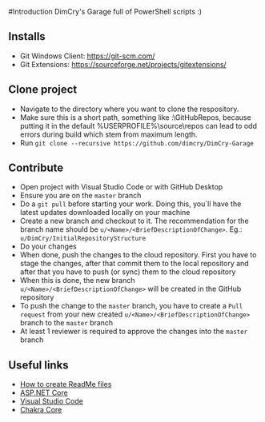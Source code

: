 #Introduction 
DimCry's Garage full of PowerShell scripts :)

## Installs
 - Git Windows Client: https://git-scm.com/ 
 - Git Extensions: https://sourceforge.net/projects/gitextensions/

## Clone project
 - Navigate to the directory where you want to clone the respository.
 - Make sure this is a short path, something like <DriveLetter>:\GitHubRepos, because putting it in the default %USERPROFILE%\source\repos can lead to odd errors during build which stem from maximum length.
 - Run `git clone --recursive https://github.com/dimcry/DimCry-Garage` 

## Contribute
 - Open project with Visual Studio Code or with GitHub Desktop
 - Ensure you are on the `master` branch
 - Do a `git pull` before starting your work. Doing this, you`ll have the latest updates downloaded locally on your machine
 - Create a new branch and checkout to it. The recommendation for the branch name should be `u/<Name>/<BriefDescriptionOfChange>`. Eg.: `u/DimCry/InitialRepositoryStructure`
 - Do your changes
 - When done, push the changes to the cloud repository. First you have to stage the changes, after that commit them to the local repository and after that you have to push (or sync) them to the cloud repository
 - When this is done, the new branch `u/<Name>/<BriefDescriptionOfChange>` will be created in the GitHub repository
 - To push the change to the `master` branch, you have to create a `Pull request` from your new created `u/<Name>/<BriefDescriptionOfChange>` branch to the `master` branch
 - At least 1 reviewer is required to approve the changes into the `master` branch

## Useful links
- [How to create ReadMe files](https://docs.microsoft.com/en-us/azure/devops/repos/git/create-a-readme?view=azure-devops)
- [ASP.NET Core](https://github.com/aspnet/Home)
- [Visual Studio Code](https://github.com/Microsoft/vscode)
- [Chakra Core](https://github.com/Microsoft/ChakraCore)